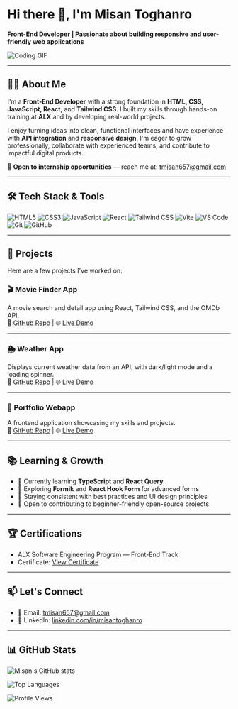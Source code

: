 # Hi there 👋, I'm Misan Toghanro

**Front-End Developer | Passionate about building responsive and user-friendly web applications**

![Coding GIF](https://media.giphy.com/media/qgQUggAC3Pfv687qPC/giphy.gif)


---

## 👨‍💻 About Me

I'm a **Front-End Developer** with a strong foundation in **HTML, CSS, JavaScript, React**, and **Tailwind CSS**. I built my skills through hands-on training at **ALX** and by developing real-world projects.

I enjoy turning ideas into clean, functional interfaces and have experience with **API integration** and **responsive design**. I'm eager to grow professionally, collaborate with experienced teams, and contribute to impactful digital products.

📩 **Open to internship opportunities** — reach me at: [tmisan657@gmail.com](mailto:tmisan657@gmail.com)

---

## 🛠️ Tech Stack & Tools

![HTML5](https://img.shields.io/badge/HTML5-E34F26?style=flat&logo=html5&logoColor=white)
![CSS3](https://img.shields.io/badge/CSS3-1572B6?style=flat&logo=css3&logoColor=white)
![JavaScript](https://img.shields.io/badge/JavaScript-F7DF1E?style=flat&logo=javascript&logoColor=black)
![React](https://img.shields.io/badge/React-61DAFB?style=flat&logo=react&logoColor=black)
![Tailwind CSS](https://img.shields.io/badge/Tailwind_CSS-38B2AC?style=flat&logo=tailwind-css&logoColor=white)
![Vite](https://img.shields.io/badge/Vite-646CFF?style=flat&logo=vite&logoColor=white)
![VS Code](https://img.shields.io/badge/VS%20Code-007ACC?style=flat&logo=visual-studio-code&logoColor=white)
![Git](https://img.shields.io/badge/Git-F05032?style=flat&logo=git&logoColor=white)
![GitHub](https://img.shields.io/badge/GitHub-181717?style=flat&logo=github&logoColor=white)

---

## 📌 Projects

Here are a few projects I've worked on:

### 🎬 Movie Finder App  
A movie search and detail app using React, Tailwind CSS, and the OMDb API.  
🔗 [GitHub Repo](https://github.com/MisanToghanro/FE_Capstone_Project.git) | 🌐 [Live Demo](https://fe-capstone-project-3cm6.vercel.app/)

---

### 🌦️ Weather App  
Displays current weather data from an API, with dark/light mode and a loading spinner.  
🔗 [GitHub Repo](https://github.com/MisanToghanro/OpenWeather-app.git) | 🌐 [Live Demo](https://open-weather-app-lovat.vercel.app/)

---

### 💼 Portfolio Webapp  
A frontend application showcasing my skills and projects.  
🔗 [GitHub Repo](https://github.com/MisanToghanro/My-Portfolio.git) | 🌐 [Live Demo](https://misandev.vercel.app/)

---

## 📚 Learning & Growth

- 🌱 Currently learning **TypeScript** and **React Query**
- 📖 Exploring **Formik** and **React Hook Form** for advanced forms
- 🧠 Staying consistent with best practices and UI design principles
- 🤝 Open to contributing to beginner-friendly open-source projects

---

## 🏆 Certifications

- ALX Software Engineering Program — Front-End Track  
- Certificate: [View Certificate](https://savanna.alxafrica.com/certificates/7YL6FTfz5p)

---

## 📫 Let's Connect

- 📧 Email: [tmisan657@gmail.com](mailto:tmisan657@gmail.com)  
- 💼 LinkedIn: [linkedin.com/in/misantoghanro](https://www.linkedin.com/in/misan-toghanro/)  

---

## 📊 GitHub Stats

![Misan's GitHub stats](https://github-readme-stats.vercel.app/api?username=MisanToghanro&show_icons=true&theme=radical)

![Top Languages](https://github-readme-stats.vercel.app/api/top-langs/?username=MisanToghanro&layout=compact&theme=radical)

![Profile Views](https://komarev.com/ghpvc/?username=MisanToghanro&label=Profile%20views&color=0e75b6&style=flat)

